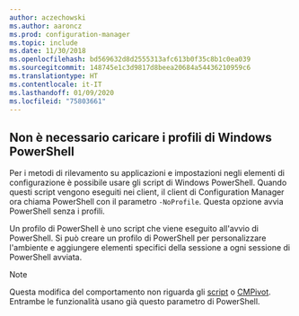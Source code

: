```yaml
---
author: aczechowski
ms.author: aaroncz
ms.prod: configuration-manager
ms.topic: include
ms.date: 11/30/2018
ms.openlocfilehash: bd569632d8d2555313afc613b0f35c8b1c0ea039
ms.sourcegitcommit: 148745e1c3d9817d8beea20684a54436210959c6
ms.translationtype: HT
ms.contentlocale: it-IT
ms.lasthandoff: 01/09/2020
ms.locfileid: "75803661"
---
```

## <a name="bkmk_noprofile"></a> Non è necessario caricare i profili di Windows PowerShell
<!--1359239-->
Per i metodi di rilevamento su applicazioni e impostazioni negli elementi di configurazione è possibile usare gli script di Windows PowerShell. Quando questi script vengono eseguiti nei client, il client di Configuration Manager ora chiama PowerShell con il parametro `-NoProfile`. Questa opzione avvia PowerShell senza i profili. 

Un profilo di PowerShell è uno script che viene eseguito all'avvio di PowerShell. Si può creare un profilo di PowerShell per personalizzare l'ambiente e aggiungere elementi specifici della sessione a ogni sessione di PowerShell avviata. 

> [!Note]  
> Questa modifica del comportamento non riguarda gli [script](/sccm/apps/deploy-use/create-deploy-scripts) o [CMPivot](/sccm/core/servers/manage/cmpivot). Entrambe le funzionalità usano già questo parametro di PowerShell.   

